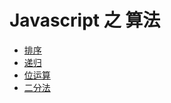 # Javascript 之 算法

- [排序](./javascript/leetcode/sort/)
- [递归](./javascript/leetcode/recursion)
- [位运算](./javascript/leetcode/bitwise)
- [二分法](./javascript/leetcode/dichotomy)